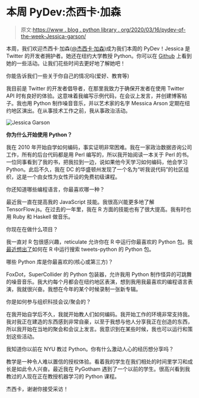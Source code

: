 # 本周 PyDev:杰西卡·加森

> 原文:[https://www . blog . python library . org/2020/03/16/pydev-of-the-week-Jessica-garson/](https://www.blog.pythonlibrary.org/2020/03/16/pydev-of-the-week-jessica-garson/)

本周，我们欢迎杰西卡·加森([@杰西卡·加森](https://twitter.com/jessicagarson))成为我们本周的 PyDev！Jessica 是 Twitter 的开发者拥护者。她还在纽约大学教授 Python。你可以在 [Github](https://github.com/JessicaGarson) 上看到她的一些活动。让我们花些时间去更好地了解她吧！

你能告诉我们一些关于你自己的情况吗(爱好、教育等)

我目前是 Twitter 的开发者倡导者，在那里我致力于确保开发者在使用 Twitter API 时有良好的体验。这意味着我编写示例代码，在会议上发言，并创建博客帖子。我也用 Python 制作噪音音乐，并以艺术家的名字 Messica Arson 定期在纽约地区演出。在从事技术工作之前，我从事政治活动。

![Jessica Garson](../Images/87e7113966a29fe6bca4efb4308c53b7.png)

**你为什么开始使用 Python？**

我在 2010 年开始自学如何编码，事实证明非常困难。我在一家政治数据咨询公司工作，所有的后台代码都是用 Perl 编写的，所以我开始阅读一本关于 Perl 的书。一位同事看到了我的书，把我拉到一边，说如果他今天学习如何编码，他会学习 Python。此后不久，我在 DC 的华盛顿州发现了一个名为“听我说代码”的社区组织，这是一个由女性为女性开设的免费初级课程。

你还知道哪些编程语言，你最喜欢哪一种？

最近我一直在提高我的 JavaScript 技能。我很高兴能更多地了解 TensorFlow.js。在过去的一年里，我在 R 方面的技能也有了很大提高。我有时也用 Ruby 和 Haskell 做音乐。

你现在在做什么项目？

我一直对 R 包很感兴趣，reticulate 允许你在 R 中运行你最喜欢的 Python 包。我[最近想出了](https://dev.to/twitterdev/running-search-tweets-python-in-r-45eo)如何在 R 中运行搜索 tweets-python 的 Python 包。

哪些 Python 库是你最喜欢的(核心或第三方)？

FoxDot，SuperCollider 的 Python 包装器，允许我用 Python 制作怪异的可跳舞的噪音音乐。我大约每个月都会在纽约地区表演，想到我用我最喜欢的编程语言表演，我就很兴奋。我想在今年的某个时候录制一张新专辑。

你是如何参与组织科技会议/聚会的？

在我开始自学后不久，我就开始教人们如何编码。我开始工作的环境非常支持我。我对我正在建造的东西感到非常自豪，以至于我想与他人分享我正在创造的东西，所以我开始在当地的聚会和会议上发言。我意识到在某些时候，我也可以运行和策划这些活动。

我知道你以前在 NYU 教过 Python。你有什么激动人心的经历想分享吗？

教学是一种令人难以置信的授权体验。看着我的学生在我们相处的时间里学习和成长是如此令人兴奋。最近我在 PyGotham 遇到了一个以前的学生。很高兴看到我教过的人现在正在教授机器学习的 Python 课程。

杰西卡，谢谢你接受采访！